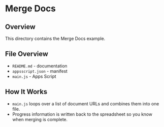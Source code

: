# Merge Docs

## Overview
This directory contains the Merge Docs example.

## File Overview
- `README.md` - documentation
- `appsscript.json` - manifest
- `main.js` - Apps Script


## How It Works
- `main.js` loops over a list of document URLs and combines them into one file.
- Progress information is written back to the spreadsheet so you know when merging is complete.
